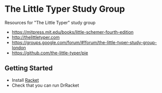 # The Little Typer Study Group
Resources for "The Little Typer" study group

* https://mitpress.mit.edu/books/little-schemer-fourth-edition
* http://thelittletyper.com
* https://groups.google.com/forum/#!forum/the-little-typer-study-group-london
* https://github.com/the-little-typer/pie

## Getting Started

* Install [Racket](https://racket-lang.org/)
* Check that you can run DrRacket
